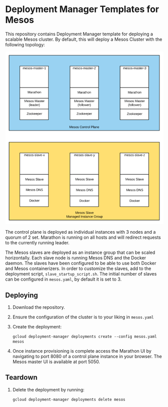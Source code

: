 # Deployment Manager Templates for Mesos

This repository contains Deployment Manager template for deploying a scalable
Mesos cluster. By default, this will deploy a Mesos Cluster with the following
topology:

![mesos architecture](images/mesos-arch.png)

The control plane is deployed as individual instances with 3 nodes and a quorum
of 2 set. Marathon is running on all hosts and will redirect requests to the
currently running leader.

The Mesos slaves are deployed as an instance group that can be scaled horizontally.
Each slave node is running Mesos DNS and the Docker daemon. The slaves have
been configured to be able to use both Docker and Mesos containerizers. In order
to customize the slaves, add to the deployment script, `slave_startup_script.sh`.
The initial number of slaves can be configured in `mesos.yaml`, by default it is
set to 3.

## Deploying

1. Download the repository.
1. Ensure the configuration of the cluster is to your liking in `mesos.yaml`
1. Create the deployment:

       gcloud deployment-manager deployments create --config mesos.yaml mesos
1. Once instance provisioning is complete access the Marathon UI by navigating to port
   8080 of a control plane instance in your browser. The Mesos master UI is available at
   port 5050.

## Teardown

1. Delete the deployment by running:

       gcloud deployment-manager deployments delete mesos
